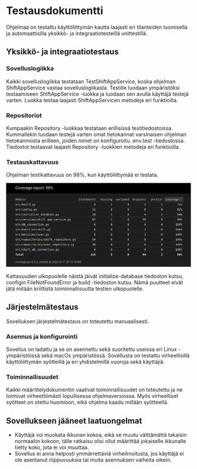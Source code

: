 # Testausdokumentti

Ohjelmaa on testattu käyttöliittymän kautta laajasti eri tilanteiden luomisella ja automaattisilla yksikkö- ja integraatiotesteillä unittestillä.

## Yksikkö- ja integraatiotestaus

### Sovelluslogiikka

Kaikki sovelluslogiikka testataan TestShiftAppService, koska ohjelman ShiftAppService vastaa sovelluslogiikasta. 
Testille luodaan ympäristöksi testaamiseen ShiftAppService -luokka ja luodaan sen avulla käyttäjä testejä varten.
Luokka testaa laajasti ShiftAppServicen metodeja eri funktioilla.

### Repositoriot

Kumpaakin Repository -luokkaa testataan erillisissä testitiedostoissa. Kummallekin luodaan testejä varten omat tietokannat varsinaisen ohjelman tietokannoista erilleen, joiden nimet on konfiguroitu .env.test -tiedostossa.
Tiedostot testaavat laajasti Repository -luokkien metodeja eri funktioilla.

### Testauskattavuus

Ohjelman testikattavuus on 98%, kun käyttöliittymää ei testata.

![kattavuus](https://github.com/evahteri/ot-harjoitustyo/blob/master/dokumentaatio/kuvat/Screenshot%20from%202022-05-11%2020-20-00.png)

Kattavuuden ulkopuolelle näistä jäivät initialize-database tiedoston kutsu, configin FileNotFoundError ja build -tiedoston kutsu.
Nämä puutteet eivät jätä mitään kriittistä toiminnallisuutta testien ulkopuolelle.

## Järjestelmätestaus

Sovelluksen järjestelmätestaus on toteutettu manuaalisesti.

### Asennus ja konfigurointi

Sovellus on ladattu ja se on asennettu sekä suoritettu useissa eri Linux -ympäristöissä sekä macOs ympäristössä. 
Sovellusta on testattu virheellisillä käyttöliittymän syötteillä ja eri yhdistelmillä vuoroja sekä käyttäjiä.

### Toiminnallisuudet

Kaikki määrittelydokumentin vaativat toiminnallisuudet on toteutettu ja ne toimivat virheettömästi lopullisessa ohjelmaversiossa. Myös virheelliset syötteet on otettu huomioon, eikä ohjelma kaadu millään syötteellä.

## Sovellukseen jääneet laatuongelmat

- Käyttäjä voi muokata ikkunan kokoa, eikä se muutu välttämättä takaisin normaaliin kokoon, tälle ratkaisu olisi ollut määrittää jokaiselle ikkunalle tietty koko, jota ei voi muuttaa.
- Sovellus ei anna helposti ymmärrettäviä virheilmoitusta, jos käyttäjä ei ole asentanut riippuvuuksia tai muita asennuksen vaiheita oikein.
